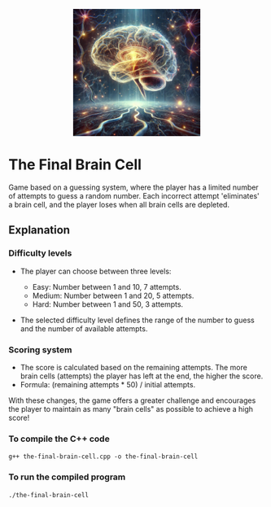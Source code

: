 <p align="center">
  <a href="">
    <img alt="Logo" src="the-final-brain-cell.jpg" min-width="250px" max-width="250px" width="250px" align="center">  
  </a>
</p>

# The Final Brain Cell 

Game based on a guessing system, where the player has a limited number of attempts to guess a random number. Each incorrect attempt 'eliminates' a brain cell, and the player loses when all brain cells are depleted.

## Explanation

### Difficulty levels

* The player can choose between three levels:

  * Easy: Number between 1 and 10, 7 attempts.
  * Medium: Number between 1 and 20, 5 attempts.
  * Hard: Number between 1 and 50, 3 attempts.
* The selected difficulty level defines the range of the number to guess and the number of available attempts.

### Scoring system

* The score is calculated based on the remaining attempts. The more brain cells (attempts) the player has left at the end, the higher the score.
* Formula: (remaining attempts * 50) / initial attempts.

With these changes, the game offers a greater challenge and encourages the player to maintain as many "brain cells" as possible to achieve a high score!

### To compile the C++ code
```
g++ the-final-brain-cell.cpp -o the-final-brain-cell
```
### To run the compiled program
```
./the-final-brain-cell
```
<br>



